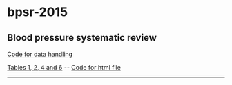 # bpsr-2015
Blood pressure systematic review
---


[Code for data handling](make-data.R)

[Tables 1, 2, 4 and 6](http://avonholle.github.io/bpsr-2015/tables.html) -- [Code for html file](tables.Rmd)


---
